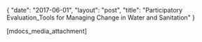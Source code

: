 {
   "date": "2017-06-01",
   "layout": "post",
   "title": "Participatory Evaluation_Tools for Managing Change in Water and Sanitation"
}

[mdocs_media_attachment]